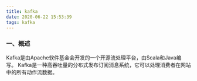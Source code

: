 ```yaml
---
title: kafka
date: 2020-06-22 15:53:39
tags: kafka
---
```

### 一、概述
  Kafka是由Apache软件基金会开发的一个开源流处理平台，由Scala和Java编写。
  Kafka是一种高吞吐量的分布式发布订阅消息系统，它可以处理消费者在网站中的所有动作流数据。 
